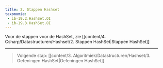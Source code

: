 ```yaml
---
title: 2. Stappen Hashset
taxonomie:
 - ib-19.2.HashSet.OI
 - ib-19.3.HashSet.OI
---
```


Voor de stappen voor de HashSet, zie [[content/4. Csharp/Datastructuren/Hashset/2. Stappen HashSet|Stappen HashSet]]

---

> Volgende stap: [[content/3. Algoritmiek/Datastructuren/Hashset/3. Oefeningen HashSet|Oefeningen HashSet]]
